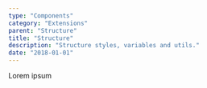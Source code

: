 ```yaml
---
type: "Components"
category: "Extensions"
parent: "Structure"
title: "Structure"
description: "Structure styles, variables and utils."
date: "2018-01-01"
---
```


Lorem ipsum
